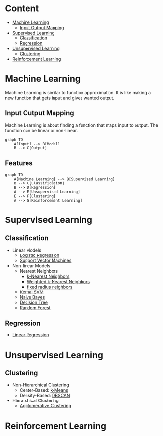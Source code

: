 # Content
- [Machine Learning](#machine-learning)
  - [Input Output Mapping](#input-output-mapping)
- [Supervised Learning](#supervised-learning)
  - [Classification](#classification)
  - [Regression](#regression)
- [Unsupervised Learning](#unsupervised-learning)
  - [Clustering](#clustering)
- [Reinforcement Learning](#reinforcement-learning)

# Machine Learning

Machine Learning is similar to function approximation.
It is like making a new function that gets input and gives wanted output.

## Input Output Mapping

Machine Learning is about finding a function that maps input to output.
The function can be linear or non-linear.

```mermaid
graph TD
    A[Input] --> B[Model]
    B --> C[Output]
```

## Features

```mermaid
graph TD
    A[Machine Learning] --> B[Supervised Learning]
    B --> C[Classification]
    B --> D[Regression]
    A --> E[Unsupervised Learning]
    E --> F[Clustering]
    A --> G[Reinforcement Learning]
```

# Supervised Learning
## Classification
- Linear Models
  - [Logistic Regression](LogisticRegression.ipynb)
  - [Support Vector Machines](SupportVectorMachines.ipynb)
- Non-linear Models
  - Nearest Neighbors
    - [k-Nearest Neighbors](KNearestNeighbors.ipynb)
    - [Weighted k-Nearest Neighbors](WeightedKNearestNeighbors.ipynb)
    - [fixed radius neighbors](FixedRadiusNeighbors.ipynb)
  - [Kernal SVM](KernalSVM.ipynb)
  - [Naive Bayes](NaiveBayes.ipynb)
  - [Decision Tree](DecisionTree.ipynb)
  - [Random Forest](RandomForest.ipynb)
## Regression
- [Linear Regression](LinearRegression.ipynb)

# Unsupervised Learning
## Clustering
- Non-Hierarchical Clustering
  - Center-Based: [k-Means](KMeans.ipynb)
  - Density-Based: [DBSCAN](DBSCAN.ipynb)
- Hierarchical Clustering
  - [Agglomerative Clustering](AgglomerativeClustering.ipynb)

# Reinforcement Learning
